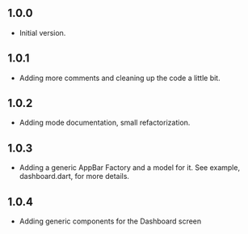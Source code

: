 ## 1.0.0

- Initial version.

## 1.0.1

- Adding more comments and cleaning up the code a little bit.

## 1.0.2

- Adding mode documentation, small refactorization. 

## 1.0.3

- Adding a generic AppBar Factory and a model for it. See example, dashboard.dart, for more details.

## 1.0.4

- Adding generic components for the Dashboard screen